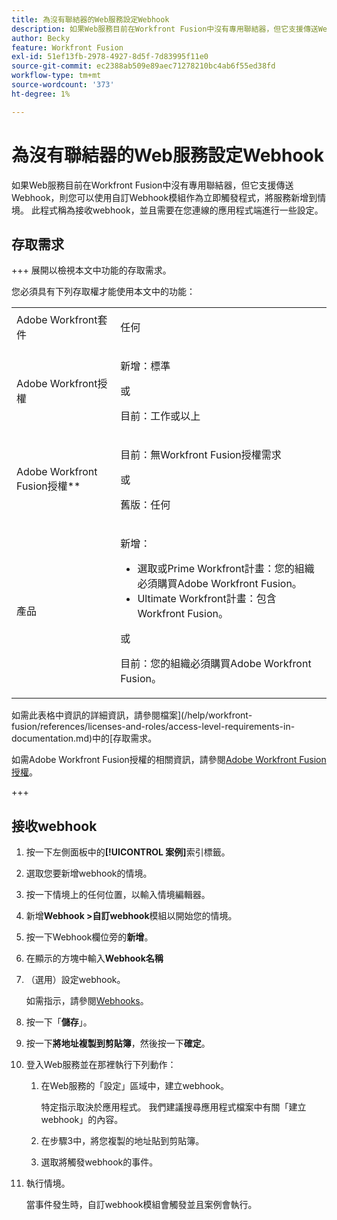 ```yaml
---
title: 為沒有聯結器的Web服務設定Webhook
description: 如果Web服務目前在Workfront Fusion中沒有專用聯結器，但它支援傳送Webhook，則您可以使用自訂Webhook模組作為立即觸發程式，將服務新增到情境。
author: Becky
feature: Workfront Fusion
exl-id: 51ef13fb-2978-4927-8d5f-7d83995f11e0
source-git-commit: ec2388ab509e89aec71278210bc4ab6f55ed38fd
workflow-type: tm+mt
source-wordcount: '373'
ht-degree: 1%

---
```


# 為沒有聯結器的Web服務設定Webhook

如果Web服務目前在Workfront Fusion中沒有專用聯結器，但它支援傳送Webhook，則您可以使用自訂Webhook模組作為立即觸發程式，將服務新增到情境。 此程式稱為接收webhook，並且需要在您連線的應用程式端進行一些設定。

## 存取需求

+++ 展開以檢視本文中功能的存取需求。

您必須具有下列存取權才能使用本文中的功能：

<table style="table-layout:auto">
 <col> 
 <col> 
 <tbody> 
  <tr> 
   <td role="rowheader">Adobe Workfront套件 
   <td> <p>任何</p> </td> 
  </tr> 
  <tr data-mc-conditions=""> 
   <td role="rowheader">Adobe Workfront授權</td> 
   <td> <p>新增：標準</p><p>或</p><p>目前：工作或以上</p> </td> 
  </tr> 
  <tr> 
   <td role="rowheader">Adobe Workfront Fusion授權**</td> 
   <td>
   <p>目前：無Workfront Fusion授權需求</p>
   <p>或</p>
   <p>舊版：任何 </p>
   </td> 
  </tr> 
  <tr> 
   <td role="rowheader">產品</td> 
   <td>
   <p>新增：</p> <ul><li>選取或Prime Workfront計畫：您的組織必須購買Adobe Workfront Fusion。</li><li>Ultimate Workfront計畫：包含Workfront Fusion。</li></ul>
   <p>或</p>
   <p>目前：您的組織必須購買Adobe Workfront Fusion。</p>
   </td> 
  </tr>
 </tbody> 
</table>

如需此表格中資訊的詳細資訊，請參閱檔案](/help/workfront-fusion/references/licenses-and-roles/access-level-requirements-in-documentation.md)中的[存取需求。

如需Adobe Workfront Fusion授權的相關資訊，請參閱[Adobe Workfront Fusion授權](/help/workfront-fusion/set-up-and-manage-workfront-fusion/licensing-operations-overview/license-automation-vs-integration.md)。

+++

## 接收webhook

1. 按一下左側面板中的&#x200B;**[!UICONTROL 案例]**&#x200B;索引標籤。
1. 選取您要新增webhook的情境。
1. 按一下情境上的任何位置，以輸入情境編輯器。
1. 新增&#x200B;**Webhook >自訂webhook**&#x200B;模組以開始您的情境。
1. 按一下Webhook欄位旁的&#x200B;**新增**。
1. 在顯示的方塊中輸入&#x200B;**Webhook名稱**
1. （選用）設定webhook。

   如需指示，請參閱[Webhooks](/help/workfront-fusion/references/apps-and-modules/universal-connectors/webhooks-updated.md)。

1. 按一下「**儲存**」。

1. 按一下&#x200B;**將地址複製到剪貼簿**，然後按一下&#x200B;**確定**。

1. 登入Web服務並在那裡執行下列動作：

   1. 在Web服務的「設定」區域中，建立webhook。

      特定指示取決於應用程式。 我們建議搜尋應用程式檔案中有關「建立webhook」的內容。
   1. 在步驟3中，將您複製的地址貼到剪貼簿。
   1. 選取將觸發webhook的事件。

1. 執行情境。

   當事件發生時，自訂webhook模組會觸發並且案例會執行。

